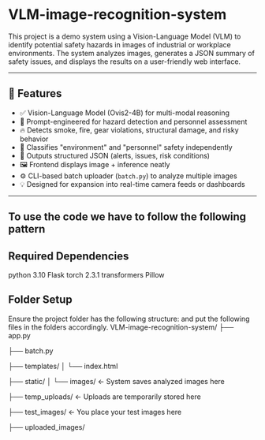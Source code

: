 # VLM-image-recognition-system

This project is a demo system using a Vision-Language Model (VLM) to identify potential safety hazards in images of industrial or workplace environments. The system analyzes images, generates a JSON summary of safety issues, and displays the results on a user-friendly web interface.

---

## 🚀 Features

- ✅ Vision-Language Model (Ovis2-4B) for multi-modal reasoning
- 🧠 Prompt-engineered for hazard detection and personnel assessment
- 🔥 Detects smoke, fire, gear violations, structural damage, and risky behavior
- 👷 Classifies "environment" and "personnel" safety independently
- 🧾 Outputs structured JSON (alerts, issues, risk conditions)
- 🖼 Frontend displays image + inference neatly
- ⚙️ CLI-based batch uploader (`batch.py`) to analyze multiple images
- 💡 Designed for expansion into real-time camera feeds or dashboards

---

## To use the code we have to follow the following pattern 

## Required Dependencies
python 3.10
Flask
torch 2.3.1 
transformers
Pillow
## Folder Setup
Ensure the project folder has the following structure:
and put the following files in the folders accordingly.
VLM-image-recognition-system/
├── app.py

├── batch.py

├── templates/
│   └── index.html

├── static/
│   └── images/           ← System saves analyzed images here

├── temp_uploads/         ← Uploads are temporarily stored here

├── test_images/          ← You place your test images here

├── uploaded_images/      





